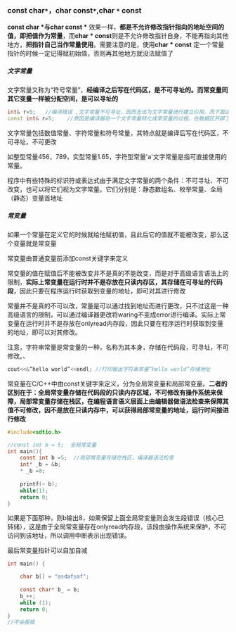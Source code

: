 ### const char`*`，char const`*`,char `*` const

**const char \***与**char const \*** 效果一样，**都是不允许修改指针指向的地址空间的值，即把值作为常量**，而**char \* const**则是不允许修改指针自身，不能再指向其他地方，**把指针自己当作常量使用**。需要注意的是，使用**char \* const** 定一个常量指针的时候一定记得赋初始值，否则再其他地方就没法赋值了



##### 文字常量

文字常量又称为“符号常量”，**经编译之后写在代码区，是不可寻址的。而常变量同其它变量一样被分配空间，是可以寻址的**

```cpp
int& r=5;   //编译错误 ,文字常量不可寻址，因而无法为文字常量进行建立引用。而下面这条是合法的
const int& r=5;    //原因是编译器将一个文字常量转化成常变量的过程。在数据区开辟了一个值为5的无名整型常变量。然后将引用r与这个整型常变量进行绑定。所以这条语句实际上表达的意思是开辟了一个新的常变量与r绑定	
```





文字常量包括数值常量、字符常量和符号常量，其特点就是编译后写在代码区，不可寻址，不可更改

如整型常量456，789，实型常量1.65，字符型常量'a'文字常量是指可直接使用的常量。

程序中有些特殊的标识符或表达式由于满足文字常量的两个条件：不可寻址、不可改变，也可以将它们视为文字常量。它们分别是：静态数组名、枚举常量、全局（静态）变量首地址



##### 常变量

如果一个常量在定义它的时候就给他赋初值，且此后它的值就不能被改变，那么这个变量就是常变量

常变量由普通变量前添加const关键字来定义

常变量的值在赋值后不能被改变并不是真的不能改变，而是对于高级语言语法上的限制，**实际上常变量在运行时并不是存放在只读内存区，其存储在可寻址的代码段**，因此只要在程序运行时获取到变量的地址，即可对其进行修改

常量并不是真的不可以改，常量是可以通过找到地址而进行更改，只不过这是一种高级语言的限制，可以通过编译器更改将waring不变成error进行编译。实际上常变量在运行时并不是存放在onlyread内存段，因此只要在程序运行时获取到变量的地址，即可以对其修改。



注意，字符串常量是常变量的一种，名称为其本身，存储在代码段，可寻址，不可修改。、

```cpp
cout<<&”hello world”<<endl; //打印输出字符串常量”hello world”存储地址
```

常变量在C/C++中由const关键字来定义，分为全局常变量和局部常变量。**二者的区别在于：全局常变量存储在代码段的只读内存区域，不可修改有操作系统来保障，局部常变量存储在栈区，在编程语言语义层面上由编辑器做语法检查来保障其值不可修改，因不是放在只读内存中，可以获得局部常变量的地址，运行时间接进行修改**



```c
#include<sdtio.h>

//const int b = 5;  全局常变量
int main(){
    const int b =5;  //局部常变量存储在栈区，编译器语法检查
    int* _b = &b;
    * _b =8;
    
    printf(~ b);
    while(1);
 	return 0;   
}


```



如果是下面那种，则b输出8，如果保留上面全局常变量则会发生段错误（核心已转储），这是由于全局常变量存在onlyread内存段，该段由操作系统来保护，不可访问到该地址，所以调用中断表示出现错误。





最后常变量指针可以自加自减

```c
int main() {

	char b[] = "asdafsaf";
	
	const char* b_ = b;
	b_++;
	while (1);
	return 0;
}
//不会报错
```

